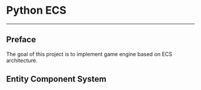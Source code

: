 # Python ECS

---
## Preface
The goal of this project is to implement game engine based on ECS architecture.
## Entity Component System
